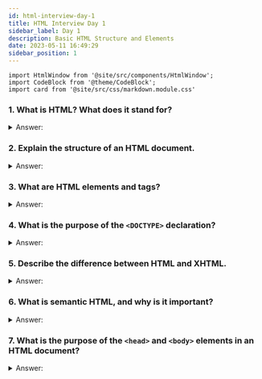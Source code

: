 ```yaml
---
id: html-interview-day-1
title: HTML Interview Day 1
sidebar_label: Day 1
description: Basic HTML Structure and Elements
date: 2023-05-11 16:49:29
sidebar_position: 1
---
```


```mdx-code-block
import HtmlWindow from '@site/src/components/HtmlWindow';
import CodeBlock from '@theme/CodeBlock';
import card from '@site/src/css/markdown.module.css'
```

### 1. What is HTML? What does it stand for?

<details>
    <summary>Answer:</summary>

**HTML**, which stands for HyperText Markup Language, is a fundamental language used in web development to structure and present content on the **World Wide Web**. It serves as the backbone of every web page, providing a standardized way to define the layout, text, images, links, and other elements that make up a webpage's visual and interactive aspects.

**HTML** consists of a set of markup tags that describe the structure and semantics of a document. These tags are enclosed in angle brackets and come in pairs: an opening tag and a closing tag. The content between these tags is the element's content. HTML elements can nest within each other to create a hierarchical structure, forming the layout and presentation of the webpage.

**HTML's** primary purpose is to convey the logical structure of a document to web browsers and other user agents. Browsers use this structure to render the webpage accurately and consistently across different devices and screen sizes. HTML also plays a crucial role in making web content accessible to people with disabilities, as it provides a basis for assistive technologies to understand and present the content effectively.

</details>

### 2. Explain the structure of an HTML document.

<details>
    <summary>Answer:</summary>

Imagine you're building a house. Just like a house has different parts - a foundation, walls, roof, doors, and windows - an HTML document also has different parts that work together to create a web page.

**Here's how the structure of an HTML document looks:**

```html title="index.html"
<!DOCTYPE html>
<html>
<head>
    <title>My Web Page</title>
</head>
<body>
    <h1>Welcome to My Web Page</h1>
    <p>This is a simple example of an HTML document structure.</p>
</body>
</html>
```

<HtmlWindow>
    <body>
        <h1>Welcome to My Web Page</h1>
        <p>This is a simple example of an HTML document structure.</p>
    </body>
</HtmlWindow>

**Now, let's break down what each part does:**

1. **`<!DOCTYPE html>`**: This declaration tells the browser that this is an HTML5 document. It's like telling someone which language you're speaking.

2. **`<html>`**: This is the main container of your web page. It wraps everything else and tells the browser that this is where your HTML content starts.

3. **`<head>`**: This part contains information about the document, but it's not what you see on the page. It's like the blueprint or plans for your house. You put things here that are important for the browser but not directly visible to the user.

   - **`<title>`**: This is the title of your web page that shows up on the browser's tab. It's like a nameplate for your house.

4. **`<body>`**: This is where you put the visible content of your web page. It's like the rooms and furniture in your house where people live and interact.

   - **`<h1>`**: This is a heading tag. It's like a big sign on a room's door that says what the room is used for. `<h1>` is the biggest and most important heading.
   - **`<p>`**: This is a paragraph tag. It's like the space where you write your thoughts, just like you might put furniture in a room.

So, the structure goes from general to specific: you have the whole document (`<!DOCTYPE html>`), then the main container (`<html>`), then the plans and information (`<head>`), and finally the visible content (`<body>`).

:::tip
Remember, you're building a web page just like you build a house - with a clear structure that makes everything work together seamlessly.
:::

</details>

### 3. What are HTML elements and tags?

<details>
    <summary>Answer:</summary>

**HTML Elements:**
HTML elements are like building blocks for creating web pages. They define different types of content that you want to display on your website. Think of them as the ingredients you use to make a recipe. Each element has a specific purpose and contributes to the overall structure and appearance of your webpage.

**HTML Tags:**
HTML tags are like labels that you use to tell the web browser how to interpret and display each element. Tags are placed around the content you want to format or display in a certain way. They come in pairs: an opening tag and a closing tag. The opening tag tells the browser to start applying a specific style or behavior, and the closing tag tells the browser when to stop applying that style or behavior.

**Example:**
Let's say you're making a simple recipe webpage for chocolate chip cookies. Here's how you could use HTML elements and tags to create the structure:

1. **Title Element:**
   - Element: `<title>`
   - Purpose: Sets the title of your webpage that appears in the browser's tab.
   - Example: `<title>Delicious Chocolate Chip Cookies</title>`

2. **Heading Elements:**
   - Elements: `<h1>`, `<h2>`, `<h3>`, etc.
   - Purpose: Creates different levels of headings to organize your content.
   - Example: `<h1>Welcome to Our Chocolate Chip Cookie Recipe</h1>`

3. **Paragraph Element:**
   - Element: `<p>`
   - Purpose: Displays paragraphs of text.
   - Example: `<p>Get ready to enjoy the most mouthwatering chocolate chip cookies you've ever tasted!</p>`

4. **Image Element:**
   - Element: `<img>`
   - Purpose: Embeds images in your webpage.
   - Example: `<img src="chocolate-chip-cookie.jpg" alt="A delicious chocolate chip cookie">`

5. **Link Element:**
   - Element: `<a>`
   - Purpose: Creates hyperlinks to other web pages or resources.
   - Example: `<a href="recipe.html">See the full recipe here</a>`

6. **List Elements:**
   - Elements: `<ul>`, `<ol>`, `<li>`
   - Purpose: Creates lists (unordered or ordered) of items.
   - Example:

     ```html title="index.html"
     <ul>
       <li>Melt the butter and sugar together.</li>
       <li>Add the flour and chocolate chips.</li>
       <li>Bake in the oven for 15 minutes.</li>
     </ul>
     ```

<HtmlWindow>
    <ul>
      <li>Melt the butter and sugar together.</li>
      <li>Add the flour and chocolate chips.</li>
      <li>Bake in the oven for 15 minutes.</li>
    </ul>
</HtmlWindow>

:::tip
Remember, elements define what type of content you're displaying, and tags provide instructions on how that content should be presented or interacted with. Using these building blocks effectively helps you create well-structured and visually appealing web pages.
:::

</details>

### 4. What is the purpose of the `<DOCTYPE>` declaration?

<details>
    <summary>Answer:</summary>

**Purpose of the `<!DOCTYPE>` Declaration:**

The `<!DOCTYPE>` declaration in HTML is like a map legend for web browsers. It tells the browser which version of HTML is being used in a web page. This helps the browser understand how to correctly display and interpret the contents of the page.

**Example:**

Imagine you're giving directions to a friend. You need to tell them whether you're giving directions for walking, driving, or using public transport. In HTML, the `<!DOCTYPE>` declaration serves a similar purpose. It's the first thing you include in your web page code, and it tells web browsers which set of rules to use when understanding the rest of your HTML.

**Here's how it looks:**

```html title="index.html"
<!DOCTYPE html>
<html>
<head>
    <title>My Web Page</title>
</head>
<body>
    <h1>Hello, World!</h1>
    <p>This is a simple example of an HTML page.</p>
</body>
</html>
```

<HtmlWindow>
    <body>
        <h1>Hello, World!</h1>
        <p>This is a simple example of an HTML page.</p>
    </body>
</HtmlWindow>

In this example, the `<!DOCTYPE html>` declaration indicates that the page is written in HTML5, the latest version of HTML. Browsers will read this declaration and know how to handle the rest of the code accordingly.

</details>

### 5. Describe the difference between HTML and XHTML.

<details>
    <summary>Answer:</summary>

| Aspect                  | HTML                                         | XHTML                                      |
|-------------------------|----------------------------------------------|--------------------------------------------|
| Syntax Rules            | More forgiving, allows some errors and omissions in syntax. | Stricter, requires well-formed syntax with proper nesting and self-closing tags. |
| Case Sensitivity       | Case-insensitive for tag and attribute names. | Case-sensitive for both tag and attribute names. |
| Quotation Marks        | Optional to use double or single quotes around attribute values. | Requires attribute values to be enclosed in double quotes. |
| End Tags               | Some elements (like `<p>`) allow omission of closing tag. | All elements must have a closing tag. |
| Self-Closing Tags      | Not all tags need to be self-closed (e.g., `<img>`). | Most void elements (e.g., `<img>`, `<br>`) must be self-closed. |
| Attribute Minimization | Allows minimizing attributes (e.g., `<input type="text" />`). | All attributes must have values (e.g., `<input type="text"/>`). |
| Character Encoding    | Browsers may interpret documents with incorrect encoding. | Requires correct character encoding declarations. |
| Error Handling         | Browsers may attempt to display pages with errors. | Browsers are less tolerant of errors and may not render pages with errors. |

**Example:**

Suppose you have a simple form with an input element:

```html title="index.xhtml"
<!-- HTML Form (More Forgiving) -->
<form action="#" method="post">
  <label>Name:</label>
  <input type=text name="username">
  <input type="submit" value="Submit">
</form>
```

```html title="index.xhtml"
<!-- XHTML Form (Stricter) -->
<form action="#" method="post">
  <label>Name:</label>
  <input type="text" name="username" />
  <input type="submit" value="Submit" />
</form>
```

<HtmlWindow>
    <form>
      <label>Name:</label>
      <input type="text" name="username" />
      <input type="submit" value="Submit" />
    </form>
</HtmlWindow>

In the HTML example, the attributes and self-closing tag for the input element are more relaxed. In the XHTML example, the attributes are enclosed in double quotes, and the self-closing tags are used for validity.

</details>

### 6. What is semantic HTML, and why is it important?

<details>
    <summary>Answer:</summary>

**Semantic HTML** is like using the right tool for the right job when building a webpage. Instead of just using any tag to get things on the page, you use tags that actually make sense based on what you're putting there. It's like labeling things properly so everyone knows what's what.

Imagine you're putting together a puzzle. Each puzzle piece has a specific shape and fits in a particular spot. Semantic HTML is similar. It's about using the right HTML tags for different parts of your webpage, so browsers and people understand what each piece of content means.

**For example:**
- If you have a main heading, use the `<h1>` tag. It's like saying, "Hey, this is the most important thing on the page!"
- For subheadings, use `<h2>`, `<h3>`, and so on. They show the hierarchy of information.
- When you want to add a list of things, use `<ul>` for an unordered list (with bullet points) or `<ol>` for an ordered list (with numbers).
- If you're quoting something, use the `<blockquote>` tag.
- When you want to add a link, use the `<a>` tag with the `href` attribute.


</details>

### 7. What is the purpose of the `<head>` and `<body>` elements in an HTML document?

<details>
    <summary>Answer:</summary>

**`<head>` Element:**
The `<head>` element is like the backstage of a play. It's where you set up important information about the web page that doesn't show up directly on the screen, but it's necessary for things to run smoothly.

For example, think of the `<head>` element as the place where you tell the browser what the title of your web page should be. Imagine you're creating a webpage about delicious recipes. You'd put the title of your page in the `<head>` like this:

```html
<head>
    <title>Yummy Recipes</title>
</head>
```

**`<body>` Element:**
The `<body>` element is like the main stage of a play. It's where all the action happens, where the content of your web page is shown to the audience (your website visitors).

Continuing with our recipes webpage example, the `<body>` is where you'd put all the recipes, images of mouth-watering dishes, and maybe a list of ingredients and cooking instructions. Here's how you might put some recipe content in the `<body>`:

```html
<body>
    <h1>Welcome to Yummy Recipes!</h1>
    <h2>Chocolate Cake Recipe</h2>
    <p>Here's how you can make a delicious chocolate cake...</p>
    <img src="./img/chocolate-cake.jpg" alt="Chocolate Cake">
    <!-- More recipes and content go here -->
</body>
```

<HtmlWindow>    
    <body>
        <h1>Welcome to Yummy Recipes!</h1>
        <h2>Chocolate Cake Recipe</h2>
        <p>Here's how you can make a delicious chocolate cake...</p>
        <img src="https://media.istockphoto.com/id/478348860/photo/chocolate-cake-with-chocolate-fudge-drizzled-icing-and-chocolate-curls.jpg?s=612x612&w=0&k=20&c=XLHhfThUBkg_-28RCs9h0L-Fu-mUijNBzq8voZmbqqM=" width="100" alt="Chocolate Cake" /> 
    </body>
</HtmlWindow>

**So, to summarize:**
- `<head>` is like the backstage, where you set up important instructions for your webpage.
- `<body>` is like the main stage, where all your content, like text, images, videos, and more, is displayed to visitors.

:::tip
Remember, the `<head>` is for setting up and organizing, and the `<body>` is for showcasing your awesome content!
:::

</details>
